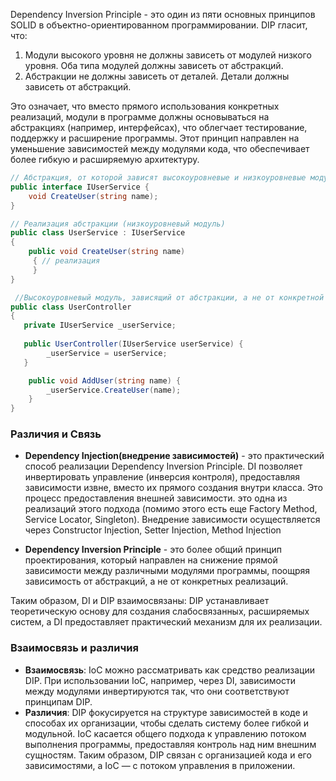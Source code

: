 
Dependency Inversion Principle - это один из пяти основных принципов SOLID в объектно-ориентированном программировании. DIP гласит, что:

1. Модули высокого уровня не должны зависеть от модулей низкого уровня. Оба типа модулей должны зависеть от абстракций.
2. Абстракции не должны зависеть от деталей. Детали должны зависеть от абстракций.

Это означает, что вместо прямого использования конкретных реализаций, модули в программе должны основываться на абстракциях (например, интерфейсах), что облегчает тестирование, поддержку и расширение программы.
Этот принцип направлен на уменьшение зависимостей между модулями кода, что обеспечивает более гибкую и расширяемую архитектуру.

```cs
// Абстракция, от которой зависят высокоуровневые и низкоуровневые модули
public interface IUserService {
    void CreateUser(string name);
}

// Реализация абстракции (низкоуровневый модуль)
public class UserService : IUserService
{ 
    public void CreateUser(string name)
     { // реализация
     }
}

 //Высокоуровневый модуль, зависящий от абстракции, а не от конкретной реализации 
public class UserController 
{
   private IUserService _userService;
   
   public UserController(IUserService userService) {
        _userService = userService;
   }

    public void AddUser(string name) {
        _userService.CreateUser(name);
    }
}

```


### Различия и Связь

- **Dependency Injection(внедрение зависимостей)** - это практический способ реализации Dependency Inversion Principle. DI позволяет инвертировать управление (инверсия контроля), предоставляя зависимости извне, вместо их прямого создания внутри класса. Это процесс предоставления внешней зависимости. 
это одна из реализаций этого подхода (помимо этого есть еще Factory Method, Service Locator, Singleton). Внедрение зависимости осуществляется через Constructor Injection, Setter Injection, Method Injection

- **Dependency Inversion Principle** - это более общий принцип проектирования, который направлен на снижение прямой зависимости между различными модулями программы, поощряя зависимость от абстракций, а не от конкретных реализаций.

Таким образом, DI и DIP взаимосвязаны: DIP устанавливает теоретическую основу для создания слабосвязанных, расширяемых систем, а DI предоставляет практический механизм для их реализации.

### Взаимосвязь и различия

- **Взаимосвязь**: IoC можно рассматривать как средство реализации DIP. При использовании IoC, например, через DI, зависимости между модулями инвертируются так, что они соответствуют принципам DIP.
- **Различия**: DIP фокусируется на структуре зависимостей в коде и способах их организации, чтобы сделать систему более гибкой и модульной. IoC касается общего подхода к управлению потоком выполнения программы, предоставляя контроль над ним внешним сущностям. Таким образом, DIP связан с организацией кода и его зависимостями, а IoC — с потоком управления в приложении.